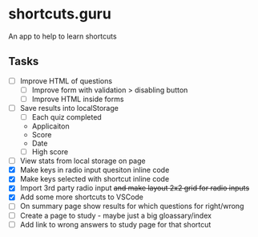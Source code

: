 # shortcuts.guru

An app to help to learn shortcuts

## Tasks

- [ ] Improve HTML of questions
  - [ ] Improve form with validation > disabling button
  - [ ] Improve HTML inside forms
- [ ] Save results into localStorage
  - [ ] Each quiz completed
   - Applicaiton
   - Score
   - Date
  - [ ] High score 
- [ ] View stats from local storage on page  
- [x] Make keys in radio input quesiton inline code
- [x] Make keys selected with shortcut inline code
- [x] Import 3rd party radio input ~~and make layout 2x2 grid for radio inputs~~
- [x] Add some more shortcuts to VSCode
- [ ] On summary page show results for which questions for right/wrong
- [ ] Create a page to study - maybe just a big gloassary/index
- [ ] Add link to wrong answers to study page for that shortcut
